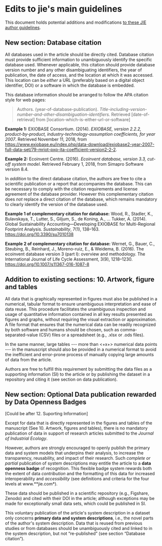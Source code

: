 Edits to jie's main guidelines
===================

This document holds potential additions and modifications [to these JIE author guidelines](http://jie.yale.edu/jie-style-guide-accepted-manuscripts).


New section: Database citation
------------------------------

All databases used in the article should be directly cited. Database
citation must provide sufficient information to unambiguously identify
the specific database used. Whenever applicable, this citation should
provide database version number and any other disambiguating
identifiers, the year of publication, the date of access, and the
location at which it was accessed. This location can be *either* a URL (preferably based on a digital object identifier, DOI) or a software in which the database is embedded.

This database information should be arranged to follow the APA citation style for web pages:
> Authors. (year-of-database-publication). *Title-including-version-number-and-other-disambiguation-identifiers.* Retrieved [date-of-retrieval] from [location-which-is-either-url-or-software]

**Example 1:** EXIOBASE Consortium. (2014). *EXIOBASE, version 2.2.2, product-by-product, industry-technology-assumption coefficients, for year 2007*. Retrieved November 11, 2018, from https://www.exiobase.eu/index.php/data-download/exiobase2-year-2007-full-data-set/79-mriot-pxp-ita-coefficient-version2-2-2.

**Example 2:** Ecoinvent Centre. (2016). *Ecoinvent database, version 3.3, cut-off system model*. Retrieved February 1, 2018, from Simapro Software version 8.4.

In *addition* to the direct database citation, the authors are free to
cite a scientific publication or a report that accompanies the database.
This can be necessary to comply with the citation requirements and
license agreement of the database provider. However this complementary
citation does *not* replace a direct citation of the database, which
remains mandatory to clearly identify the version of the database used.

**Example 1 of complementary citation for database:**
 Wood, R., Stadler, K., Bulavskaya, T., Lutter, S., Giljum, S., de Koning, A., … Tukker, A. (2014). Global Sustainability Accounting—Developing EXIOBASE for Multi-Regional Footprint Analysis. *Sustainability*, 7(1), 138–163. https://doi.org/10.3390/su7010138

**Example 2 of complementary citation for database:**
Wernet, G., Bauer, C., Steubing, B., Reinhard, J., Moreno-ruiz, E., & Weidema, B. (2016). The ecoinvent database version 3 (part I): overview and methodology. The International Journal of Life Cycle Assessment, 3(9), 1218–1230. https://doi.org/10.1007/s11367-016-1087-8


Addition to existing sections: 10. Artwork, figure and tables
-------------------------------------------------------------

All data that is graphically represented in figures must also be
published in a numerical, tabular format to ensure unambiguous
interpretation and ease of data reuse. This procedure facilitates the
unambiguous inspection and usage of quantitative information contained
in all key results presented as figures and graphs, without requiring
the visual extraction or approximation. A file format that ensures that
the numerical data can be readily recognized by both software and humans
should be chosen, such as comma-separated-value (CSV) files or a
spreadsheet (e.g., .xlsx or .ods files).

In the same manner, large tables --- more than <+x+> numerical
data points --- in the manuscript should also be provided in a numerical
format to avoid the inefficient and error-prone process of manually
copying large amounts of data from the article.

Authors are free to fulfill this requirement by submitting the data
files as a supporting information (SI) to the article or by publishing
the dataset in a repository and citing it (see section on data
publication).


New section: Optional Data publication rewarded by Data Openness Badges
-----------------------------------------------------------------------

\[Could be after 12. Suporting Information\]

Except for data that is directly represented in the figures and tables
of the manuscript (See 10. Artwork, figures and tables), there is no
mandatory publication of data in support of research articles submitted
to the *Journal of Industrial Ecology*.

However, authors are strongly encouraged to openly publish the primary
data and system models that underpins their analysis, to increase the
transparency, reusability, and impact of their research. Such *complete
or partial* publication of system descriptions may entitle the article
to a **data openness badge** of recognition. This flexible badge system
rewards both the extent of data *contribution* and the formatting of
this data for increased interoperability and *accessibility* (see
definitions and criteria for the four levels at www.\*\*jie.com\*).

These data should be published in a scientific repository (e.g.,
Figshare, Zenodo) and cited with their DOI in the article; although
exceptions may be made for exceptionally small data sets, which could be
published in SI.

This voluntary publication of the article's system description in a
dataset only concerns **primary data and system descriptions**, i.e.,
the novel parts of the author's system description. Data that is reused
from previous studies or from databases should be unambiguously cited
and linked to in the system description, but not “re-published” (see
section “Database citation”).
